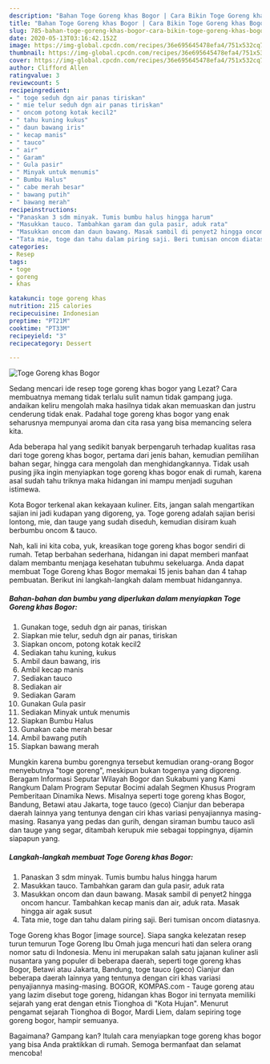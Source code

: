 ```yaml
---
description: "Bahan Toge Goreng khas Bogor | Cara Bikin Toge Goreng khas Bogor Yang Enak Dan Lezat"
title: "Bahan Toge Goreng khas Bogor | Cara Bikin Toge Goreng khas Bogor Yang Enak Dan Lezat"
slug: 785-bahan-toge-goreng-khas-bogor-cara-bikin-toge-goreng-khas-bogor-yang-enak-dan-lezat
date: 2020-05-13T03:16:42.152Z
image: https://img-global.cpcdn.com/recipes/36e695645478efa4/751x532cq70/toge-goreng-khas-bogor-foto-resep-utama.jpg
thumbnail: https://img-global.cpcdn.com/recipes/36e695645478efa4/751x532cq70/toge-goreng-khas-bogor-foto-resep-utama.jpg
cover: https://img-global.cpcdn.com/recipes/36e695645478efa4/751x532cq70/toge-goreng-khas-bogor-foto-resep-utama.jpg
author: Clifford Allen
ratingvalue: 3
reviewcount: 5
recipeingredient:
- " toge seduh dgn air panas tiriskan"
- " mie telur seduh dgn air panas tiriskan"
- " oncom potong kotak kecil2"
- " tahu kuning kukus"
- " daun bawang iris"
- " kecap manis"
- " tauco"
- " air"
- " Garam"
- " Gula pasir"
- " Minyak untuk menumis"
- " Bumbu Halus"
- " cabe merah besar"
- " bawang putih"
- " bawang merah"
recipeinstructions:
- "Panaskan 3 sdm minyak. Tumis bumbu halus hingga harum"
- "Masukkan tauco. Tambahkan garam dan gula pasir, aduk rata"
- "Masukkan oncom dan daun bawang. Masak sambil di penyet2 hingga oncom hancur. Tambahkan kecap manis dan air, aduk rata. Masak hingga air agak susut"
- "Tata mie, toge dan tahu dalam piring saji. Beri tumisan oncom diatasnya."
categories:
- Resep
tags:
- toge
- goreng
- khas

katakunci: toge goreng khas 
nutrition: 215 calories
recipecuisine: Indonesian
preptime: "PT21M"
cooktime: "PT33M"
recipeyield: "3"
recipecategory: Dessert

---
```



![Toge Goreng khas Bogor](https://img-global.cpcdn.com/recipes/36e695645478efa4/751x532cq70/toge-goreng-khas-bogor-foto-resep-utama.jpg)

Sedang mencari ide resep toge goreng khas bogor yang Lezat? Cara membuatnya memang tidak terlalu sulit namun tidak gampang juga. andaikan keliru mengolah maka hasilnya tidak akan memuaskan dan justru cenderung tidak enak. Padahal toge goreng khas bogor yang enak seharusnya mempunyai aroma dan cita rasa yang bisa memancing selera kita.

Ada beberapa hal yang sedikit banyak berpengaruh terhadap kualitas rasa dari toge goreng khas bogor, pertama dari jenis bahan, kemudian pemilihan bahan segar, hingga cara mengolah dan menghidangkannya. Tidak usah pusing jika ingin menyiapkan toge goreng khas bogor enak di rumah, karena asal sudah tahu triknya maka hidangan ini mampu menjadi suguhan istimewa.

Kota Bogor terkenal akan kekayaan kuliner. Eits, jangan salah mengartikan sajian ini jadi kudapan yang digoreng, ya. Toge goreng adalah sajian berisi lontong, mie, dan tauge yang sudah diseduh, kemudian disiram kuah berbumbu oncom &amp; tauco.


Nah, kali ini kita coba, yuk, kreasikan toge goreng khas bogor sendiri di rumah. Tetap berbahan sederhana, hidangan ini dapat memberi manfaat dalam membantu menjaga kesehatan tubuhmu sekeluarga. Anda dapat membuat Toge Goreng khas Bogor memakai 15 jenis bahan dan 4 tahap pembuatan. Berikut ini langkah-langkah dalam membuat hidangannya.

<!--inarticleads1-->

##### Bahan-bahan dan bumbu yang diperlukan dalam menyiapkan Toge Goreng khas Bogor:

1. Gunakan  toge, seduh dgn air panas, tiriskan
1. Siapkan  mie telur, seduh dgn air panas, tiriskan
1. Siapkan  oncom, potong kotak kecil2
1. Sediakan  tahu kuning, kukus
1. Ambil  daun bawang, iris
1. Ambil  kecap manis
1. Sediakan  tauco
1. Sediakan  air
1. Sediakan  Garam
1. Gunakan  Gula pasir
1. Sediakan  Minyak untuk menumis
1. Siapkan  Bumbu Halus
1. Gunakan  cabe merah besar
1. Ambil  bawang putih
1. Siapkan  bawang merah


Mungkin karena bumbu gorengnya tersebut kemudian orang-orang Bogor menyebutnya &#34;toge goreng&#34;, meskipun bukan togenya yang digoreng. Beragam Informasi Seputar Wilayah Bogor dan Sukabumi yang Kami Rangkum Dalam Program Seputar Bocimi adalah Segmen Khusus Program Pemberitaan Dinamika News. Misalnya seperti toge goreng khas Bogor, Bandung, Betawi atau Jakarta, toge tauco (geco) Cianjur dan beberapa daerah lainnya yang tentunya dengan ciri khas variasi penyajiannya masing-masing. Rasanya yang pedas dan gurih, dengan siraman bumbu tauco asli dan tauge yang segar, ditambah kerupuk mie sebagai toppingnya, dijamin siapapun yang. 

<!--inarticleads2-->

##### Langkah-langkah membuat Toge Goreng khas Bogor:

1. Panaskan 3 sdm minyak. Tumis bumbu halus hingga harum
1. Masukkan tauco. Tambahkan garam dan gula pasir, aduk rata
1. Masukkan oncom dan daun bawang. Masak sambil di penyet2 hingga oncom hancur. Tambahkan kecap manis dan air, aduk rata. Masak hingga air agak susut
1. Tata mie, toge dan tahu dalam piring saji. Beri tumisan oncom diatasnya.


Toge Goreng khas Bogor [image source]. Siapa sangka kelezatan resep turun temurun Toge Goreng Ibu Omah juga mencuri hati dan selera orang nomor satu di Indonesia. Menu ini merupakan salah satu jajanan kuliner asli nusantara yang populer di beberapa daerah, seperti toge goreng khas Bogor, Betawi atau Jakarta, Bandung, toge tauco (geco) Cianjur dan beberapa daerah lainnya yang tentunya dengan ciri khas variasi penyajiannya masing-masing. BOGOR, KOMPAS.com - Tauge goreng atau yang lazim disebut toge goreng, hidangan khas Bogor ini ternyata memiliki sejarah yang erat dengan etnis Tionghoa di &#34;Kota Hujan&#34;. Menurut pengamat sejarah Tionghoa di Bogor, Mardi Liem, dalam sepiring toge goreng bogor, hampir semuanya. 

Bagaimana? Gampang kan? Itulah cara menyiapkan toge goreng khas bogor yang bisa Anda praktikkan di rumah. Semoga bermanfaat dan selamat mencoba!
